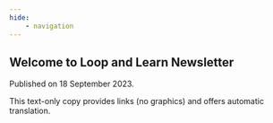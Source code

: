 ```yaml
---
hide:
    - navigation
---
```


## Welcome to&nbsp;<span translate="no">Loop and Learn</span>&nbsp;Newsletter

Published on 18 September 2023.

This text-only copy provides links (no graphics) and offers automatic translation.



